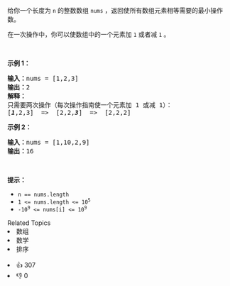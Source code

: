 <p>给你一个长度为 <code>n</code> 的整数数组 <code>nums</code> ，返回使所有数组元素相等需要的最小操作数。</p>

<p>在一次操作中，你可以使数组中的一个元素加 <code>1</code> 或者减 <code>1</code> 。</p>

<p>&nbsp;</p>

<p><strong>示例 1：</strong></p>

<pre>
<strong>输入：</strong>nums = [1,2,3]
<strong>输出：</strong>2
<strong>解释：</strong>
只需要两次操作（每次操作指南使一个元素加 1 或减 1）：
[<strong><em>1</em></strong>,2,3]  =&gt;  [2,2,<strong><em>3</em></strong>]  =&gt;  [2,2,2]
</pre>

<p><strong>示例 2：</strong></p>

<pre>
<strong>输入：</strong>nums = [1,10,2,9]
<strong>输出：</strong>16
</pre>

<p>&nbsp;</p>

<p><strong>提示：</strong></p>

<ul> 
 <li><code>n == nums.length</code></li> 
 <li><code>1 &lt;= nums.length &lt;= 10<sup>5</sup></code></li> 
 <li><code>-10<sup>9</sup> &lt;= nums[i] &lt;= 10<sup>9</sup></code></li> 
</ul>

<div><div>Related Topics</div><div><li>数组</li><li>数学</li><li>排序</li></div></div><br><div><li>👍 307</li><li>👎 0</li></div>